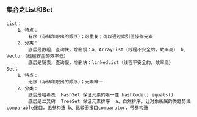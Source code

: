 ### 集合之List和Set
    List：
        1、特点：
            有序（存储和取出的顺序）；可重复；可以通过索引值操作元素
        2、分类：
            底层是数组，查询快，增删慢：a、ArrayList（线程不安全的，效率高） b、Vector（线程安全的效率低）
            底层是链表，查询慢，增删块：linkedList（线程不安全的，效率高）
    Set：
        1、特点：
            无序（存储和取出的顺序）；元素唯一
        2、分类：
            底层是哈希表  HashSet 保证元素的唯一性 hashCode() equals()
            底层是二叉树  TreeSet 保证元素排序  a、自然排序，让对象所属的类趋势线comparable接口，无参构造 b、比较器接口comparator，带参构造
